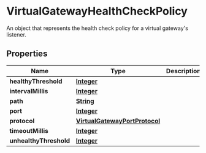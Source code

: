 

# VirtualGatewayHealthCheckPolicy

An object that represents the health check policy for a virtual gateway's listener.

## Properties

| Name | Type | Description | Notes |
|------------ | ------------- | ------------- | -------------|
|**healthyThreshold** | [**Integer**](Integer.md) |  |  |
|**intervalMillis** | [**Integer**](Integer.md) |  |  |
|**path** | [**String**](String.md) |  |  [optional] |
|**port** | [**Integer**](Integer.md) |  |  [optional] |
|**protocol** | [**VirtualGatewayPortProtocol**](VirtualGatewayPortProtocol.md) |  |  |
|**timeoutMillis** | [**Integer**](Integer.md) |  |  |
|**unhealthyThreshold** | [**Integer**](Integer.md) |  |  |



